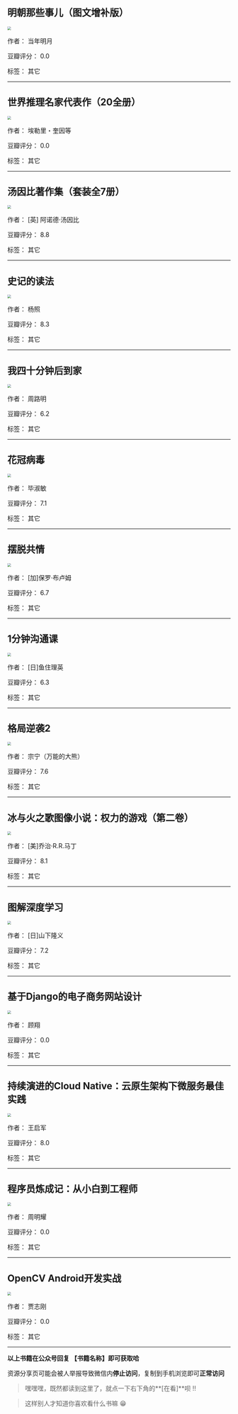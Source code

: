 ## 明朝那些事儿（图文增补版）

<img src="https://www.aibooks.cc/wp-content/uploads/2020/02/2020021317273175.jpg" style="zoom:50%;" />

作者： 当年明月

豆瓣评分：  0.0

标签： 其它


---

## 世界推理名家代表作（20全册）

<img src="https://www.aibooks.cc/wp-content/uploads/2020/02/2020021317112456.jpg" style="zoom:50%;" />

作者： 埃勒里・奎因等

豆瓣评分：  0.0

标签： 其它


---

## 汤因比著作集（套装全7册）

<img src="https://www.aibooks.cc/wp-content/uploads/2020/02/2020021317014939.jpg" style="zoom:50%;" />

作者： [英] 阿诺德·汤因比

豆瓣评分：  8.8

标签： 其它


---

## 史记的读法

<img src="https://www.aibooks.cc/wp-content/uploads/2020/02/2020021316474265.jpg" style="zoom:50%;" />

作者： 杨照 

豆瓣评分：  8.3

标签： 其它


---

## 我四十分钟后到家

<img src="https://www.aibooks.cc/wp-content/uploads/2020/02/2020021316393849.jpg" style="zoom:50%;" />

作者： 周路明

豆瓣评分：  6.2

标签： 其它


---

## 花冠病毒

<img src="https://www.aibooks.cc/wp-content/uploads/2020/02/2020021316281075.jpg" style="zoom:50%;" />

作者： 毕淑敏

豆瓣评分：  7.1

标签： 其它


---

## 摆脱共情

<img src="https://www.aibooks.cc/wp-content/uploads/2020/02/2020021316192263.jpg" style="zoom:50%;" />

作者： [加]保罗·布卢姆

豆瓣评分：  6.7

标签： 其它


---

## 1分钟沟通课

<img src="https://www.aibooks.cc/wp-content/uploads/2020/02/2020021316111528.jpg" style="zoom:50%;" />

作者： [日]鱼住理英

豆瓣评分：  6.3

标签： 其它


---

## 格局逆袭2

<img src="https://www.aibooks.cc/wp-content/uploads/2020/02/2020021312160963.jpg" style="zoom:50%;" />

作者： 宗宁（万能的大熊）

豆瓣评分：  7.6

标签： 其它


---

## 冰与火之歌图像小说：权力的游戏（第二卷）

<img src="https://www.aibooks.cc/wp-content/uploads/2020/02/2020021310394595.jpg" style="zoom:50%;" />

作者： [美]乔治·R.R.马丁

豆瓣评分：  8.1

标签： 其它


---

## 图解深度学习

<img src="https://www.aibooks.cc/wp-content/uploads/2020/02/2020021310344769.jpg" style="zoom:50%;" />

作者： [日]山下隆义

豆瓣评分：  7.2

标签： 其它


---

## 基于Django的电子商务网站设计

<img src="https://www.aibooks.cc/wp-content/uploads/2020/02/2020021310302791.jpg" style="zoom:50%;" />

作者： 顾翔

豆瓣评分：  0.0

标签： 其它


---

## 持续演进的Cloud Native：云原生架构下微服务最佳实践

<img src="https://www.aibooks.cc/wp-content/uploads/2020/02/2020021310253040.jpg" style="zoom:50%;" />

作者： 王启军

豆瓣评分：  8.0

标签： 其它


---

## 程序员炼成记：从小白到工程师

<img src="https://www.aibooks.cc/wp-content/uploads/2020/02/2020021310210765.jpg" style="zoom:50%;" />

作者： 周明耀

豆瓣评分：  0.0

标签： 其它


---

## OpenCV Android开发实战

<img src="https://www.aibooks.cc/wp-content/uploads/2020/02/2020021310154966.jpg" style="zoom:50%;" />

作者： 贾志刚

豆瓣评分：  0.0

标签： 其它


---


**以上书籍在公众号回复 【书籍名称】即可获取哈** 


资源分享页可能会被人举报导致微信内**停止访问**，复制到手机浏览即可**正常访问**


> 嘿嘿嘿，既然都读到这里了，就点一下右下角的**[在看]**呗 !!

> 

> 这样别人才知道你喜欢看什么书嘛 😁

